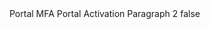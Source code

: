 <?xml version="1.0" encoding="UTF-8"?>
<CustomMetadata xmlns="http://soap.sforce.com/2006/04/metadata">
    <label>Portal MFA Portal Activation Paragraph 2</label>
    <protected>false</protected>
</CustomMetadata>

